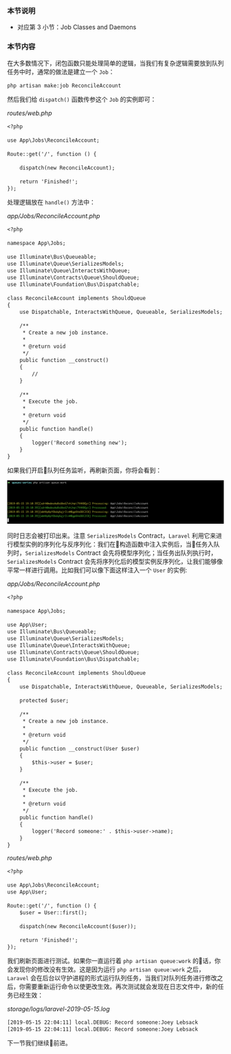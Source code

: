 ### 本节说明
* 对应第 3 小节：Job Classes and Daemons

### 本节内容

在大多数情况下，闭包函数只能处理简单的逻辑，当我们有复杂逻辑需要放到队列任务中时，通常的做法是建立一个 `Job`：

```
php artisan make:job ReconcileAccount
```

然后我们给 `dispatch()` 函数传参这个 `Job` 的实例即可：

*routes/web.php*

```
<?php

use App\Jobs\ReconcileAccount;

Route::get('/', function () {
    
    dispatch(new ReconcileAccount);

    return 'Finished!';
});

```

处理逻辑放在 `handle()` 方法中：

*app/Jobs/ReconcileAccount.php*

```
<?php

namespace App\Jobs;

use Illuminate\Bus\Queueable;
use Illuminate\Queue\SerializesModels;
use Illuminate\Queue\InteractsWithQueue;
use Illuminate\Contracts\Queue\ShouldQueue;
use Illuminate\Foundation\Bus\Dispatchable;

class ReconcileAccount implements ShouldQueue
{
    use Dispatchable, InteractsWithQueue, Queueable, SerializesModels;

    /**
     * Create a new job instance.
     *
     * @return void
     */
    public function __construct()
    {
        //
    }

    /**
     * Execute the job.
     *
     * @return void
     */
    public function handle()
    {
        logger('Record something new');
    }
}
```

如果我们开启队列任务监听，再刷新页面，你将会看到：

![file](../images/queue-it-up/3-1.png)

同时日志会被打印出来。注意 `SerializesModels` Contract，`Laravel` 利用它来进行模型实例的序列化与反序列化：我们在构造函数中注入实例后，当任务入队列时，`SerializesModels` Contract 会先将模型序列化；当任务出队列执行时，`SerializesModels` Contract 会先将序列化后的模型实例反序列化，让我们能够像平常一样进行调用。比如我们可以像下面这样注入一个 `User` 的实例:

*app/Jobs/ReconcileAccount.php*

```
<?php

namespace App\Jobs;

use App\User;
use Illuminate\Bus\Queueable;
use Illuminate\Queue\SerializesModels;
use Illuminate\Queue\InteractsWithQueue;
use Illuminate\Contracts\Queue\ShouldQueue;
use Illuminate\Foundation\Bus\Dispatchable;

class ReconcileAccount implements ShouldQueue
{
    use Dispatchable, InteractsWithQueue, Queueable, SerializesModels;

    protected $user;

    /**
     * Create a new job instance.
     *
     * @return void
     */
    public function __construct(User $user)
    {
        $this->user = $user;
    }

    /**
     * Execute the job.
     *
     * @return void
     */
    public function handle()
    {
        logger('Record someone:' . $this->user->name);
    }
}

```

*routes/web.php*

```
<?php

use App\Jobs\ReconcileAccount;
use App\User;

Route::get('/', function () {
    $user = User::first();
    
    dispatch(new ReconcileAccount($user));

    return 'Finished!';
});

```

我们刷新页面进行测试。如果你一直运行着 `php artisan queue:work` 的话，你会发现你的修改没有生效。这是因为运行 `php artisan queue:work` 之后，`Laravel` 会在后台以守护进程的形式运行队列任务，当我们对队列任务进行修改之后，你需要重新运行命令以使更改生效。再次测试就会发现在日志文件中，新的任务已经生效：

*storage/logs/laravel-2019-05-15.log*

```
[2019-05-15 22:04:11] local.DEBUG: Record someone:Joey Lebsack  
[2019-05-15 22:04:11] local.DEBUG: Record someone:Joey Lebsack
```

下一节我们继续前进。


